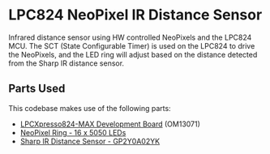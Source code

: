 # LPC824 NeoPixel IR Distance Sensor

Infrared distance sensor using HW controlled NeoPixels and the LPC824 MCU. The SCT (State Configurable Timer) is used on the LPC824 to drive the NeoPixels, and the LED ring will adjust based on the distance detected from the Sharp IR distance sensor.

## Parts Used

This codebase makes use of the following parts:

- [LPCXpresso824-MAX Development Board](http://www.nxp.com/products/microcontrollers-and-processors/arm-processors/lpc-cortex-m-mcus/software-tools/lpcxpresso-boards/lpcxpresso824-max-board-for-lpc82x-family-mcus:OM13071) (OM13071)
- [NeoPixel Ring - 16 x 5050 LEDs](https://www.adafruit.com/product/1463)
- [Sharp IR Distance Sensor - GP2Y0A02YK](https://www.adafruit.com/product/1031)
